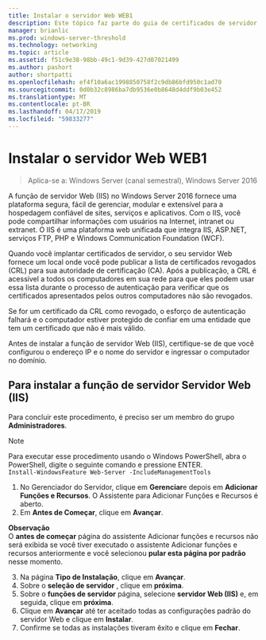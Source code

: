 ```yaml
---
title: Instalar o servidor Web WEB1
description: Este tópico faz parte do guia de certificados de servidor de implantação para 802.1 X com fio e implantações sem fio
manager: brianlic
ms.prod: windows-server-threshold
ms.technology: networking
ms.topic: article
ms.assetid: f51c9e38-98bb-49c1-9d39-427d07021499
ms.author: pashort
author: shortpatti
ms.openlocfilehash: ef4f10a6ac1998850758f2c9db86bfd950c1ad70
ms.sourcegitcommit: 0d0b32c8986ba7db9536e0b8648d4ddf9b03e452
ms.translationtype: MT
ms.contentlocale: pt-BR
ms.lasthandoff: 04/17/2019
ms.locfileid: "59833277"
---
```

# <a name="install-the-web-server-web1"></a>Instalar o servidor Web WEB1

>Aplica-se a: Windows Server (canal semestral), Windows Server 2016

A função de servidor Web (IIS) no Windows Server 2016 fornece uma plataforma segura, fácil de gerenciar, modular e extensível para a hospedagem confiável de sites, serviços e aplicativos. Com o IIS, você pode compartilhar informações com usuários na Internet, intranet ou extranet. O IIS é uma plataforma web unificada que integra IIS, ASP.NET, serviços FTP, PHP e Windows Communication Foundation (WCF).  

Quando você implantar certificados de servidor, o seu servidor Web fornece um local onde você pode publicar a lista de certificados revogados (CRL) para sua autoridade de certificação (CA). Após a publicação, a CRL é acessível a todos os computadores em sua rede para que eles podem usar essa lista durante o processo de autenticação para verificar que os certificados apresentados pelos outros computadores não são revogados.   

Se for um certificado da CRL como revogado, o esforço de autenticação falhará e o computador estiver protegido de confiar em uma entidade que tem um certificado que não é mais válido.  

Antes de instalar a função de servidor Web (IIS), certifique-se de que você configurou o endereço IP e o nome do servidor e ingressar o computador no domínio.  

## <a name="to-install-the-web-server-iis-server-role"></a>Para instalar a função de servidor Servidor Web (IIS)  
Para concluir este procedimento, é preciso ser um membro do grupo **Administradores**.  

>[!NOTE]  
>Para executar esse procedimento usando o Windows PowerShell, abra o PowerShell, digite o seguinte comando e pressione ENTER.  
`Install-WindowsFeature Web-Server -IncludeManagementTools`  

1.  No Gerenciador do Servidor, clique em **Gerenciar**e depois em **Adicionar Funções e Recursos**. O Assistente para Adicionar Funções e Recursos é aberto.  
2.  Em **Antes de Começar**, clique em **Avançar**.  

**Observação**   
O **antes de começar** página do assistente Adicionar funções e recursos não será exibida se você tiver executado o assistente Adicionar funções e recursos anteriormente e você selecionou **pular esta página por padrão** nesse momento.  

3.  Na página **Tipo de Instalação**, clique em **Avançar**.  
4.  Sobre o **seleção de servidor** , clique em **próxima**.  
5.  Sobre o **funções de servidor** página, selecione **servidor Web (IIS)** e, em seguida, clique em **próxima**.  
6.  Clique em **Avançar** até ter aceitado todas as configurações padrão do servidor Web e clique em **Instalar**.  
7.  Confirme se todas as instalações tiveram êxito e clique em **Fechar**.
